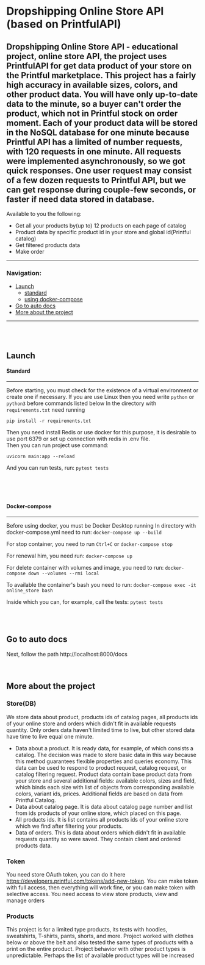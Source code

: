 # Dropshipping Online Store API (based on PrintfulAPI)
**Dropshipping Online Store API** - educational project, online store API, the project uses PrintfulAPI 
for get data product of your store on the Printful marketplace. This project has a fairly high 
accuracy in available sizes, colors, and other product data. You will have only up-to-date data 
to the minute, so a buyer can't order the product, which not in Printful stock on order moment.
Each of your product data will be stored in the NoSQL database for one minute because Printful API 
has a limited of number requests, with 120 requests in one minute. All requests were implemented
asynchronously, so we got quick responses. One user request may consist of a few dozen requests to 
Printful API, but we can get response during couple-few seconds, or faster if need data stored in database.
---
Available to you the following: 
* Get all your products by(up to) 12 products on each page of catalog
* Product data by specific product id in your store and global id(Printful catalog)
* Get filtered products data
* Make order

-----

### Navigation:

* [Launch]()
  * [standard](#standard)
  * [using docker-compose](#docker)
* [Go to auto docs](#go_to_site)
* [More about the project](#more_about_project_EN)
***
<br>
<br>



Launch
---
#### Standard<a name="standard"></a>
___
Before starting, you must check for the existence of a virtual environment or create one if necessary.
If you are use Linux then you need write `python` or `python3` before commands listed below
In the directory with `requirements.txt` need running
``` 
pip install -r requirements.txt
```
Then you need install Redis or use docker for this purpose, it is desirable to use port 6379 or set up 
connection with redis in .env file.
<br> 
Then you can run project use command:
```
uvicorn main:app --reload
```
And you can run tests, run: ```pytest tests```

<br>
<br>
<br>

#### Docker-compose<a name="docker"></a>
___
Before using docker, you must be Docker Desktop running
In directory with docker-compose.yml need to run:
```docker-compose up --build```

For stop container, you need to run `Ctrl+C` or 
```docker-compose stop```

For renewal him, you need run:
```docker-compose up```

For delete container with volumes and image, you need to run:
```docker-compose down --volumes --rmi local```

To available the container's bash you need to run:
```docker-compose exec -it online_store bash```

Inside which you can, for example, call the tests:
```pytest tests```

<br>
<br>

Go to auto docs<a name="go_to_site"></a>
---
Next, follow the path http://localhost:8000/docs
<br>
<br>
<br>


More about the project <a name='more_about_project_EN'></a>
---


### Store(DB)
We store data about product, products ids of catalog pages, all products ids of  your online store and orders which
didn't fit in available requests quantity. Only orders data haven't limited time to live, but other stored data have 
time to live equal one minute.
* Data about a product. It is ready data, for example, of which consists a catalog. The decision was made to store 
  basic data in this way because this method guarantees flexible properties and queries economy. This data can be used 
  to respond to product request, catalog request, or catalog filtering request. Product data contain base product data 
  from your store and several additional fields: available colors, sizes and field, which binds each size with list of 
  objects from corresponding available colors, variant ids, prices. Additional fields are based on data from Printful 
  Catalog.
* Data about catalog page. It is data about catalog page number and list from ids products of your online store, which
  placed on this page.
* All products ids. It is list contains all products ids of your online store which we find after filtering your 
  products.
* Data of orders. This is data about orders which didn't fit in available requests quantity so were saved. They 
  contain client and ordered products data.

### Token
You need store OAuth token, you can do it here https://developers.printful.com/tokens/add-new-token. You can make token 
with full access, then everything will work fine, or you can make token with selective access. You need access to view 
store products, view and manage orders

### Products
This project is for a limited type products, its tests with hoodies, sweatshirts, T-shirts, pants, shorts, and more. 
Project worked with clothes below or above the belt and also tested the same types of products with a print on the 
entire product. Project behavior with other product types is unpredictable. Perhaps the list of available product types 
will be increased